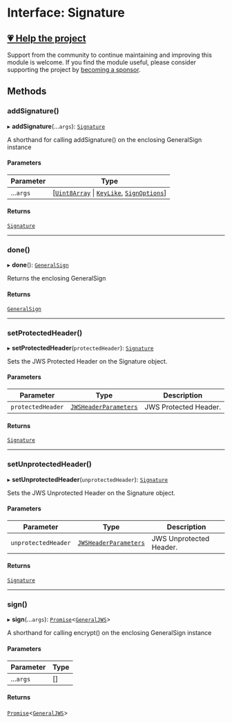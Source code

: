 # Interface: Signature

## [💗 Help the project](https://github.com/sponsors/panva)

Support from the community to continue maintaining and improving this module is welcome. If you find the module useful, please consider supporting the project by [becoming a sponsor](https://github.com/sponsors/panva).

## Methods

### addSignature()

▸ **addSignature**(...`args`): [`Signature`](Signature.md)

A shorthand for calling addSignature() on the enclosing GeneralSign instance

#### Parameters

| Parameter | Type |
| ------ | ------ |
| ...`args` | [[`Uint8Array`](https://developer.mozilla.org/docs/Web/JavaScript/Reference/Global_Objects/Uint8Array) \| [`KeyLike`](../../../../types/type-aliases/KeyLike.md), [`SignOptions`](../../../../types/interfaces/SignOptions.md)] |

#### Returns

[`Signature`](Signature.md)

***

### done()

▸ **done**(): [`GeneralSign`](../classes/GeneralSign.md)

Returns the enclosing GeneralSign

#### Returns

[`GeneralSign`](../classes/GeneralSign.md)

***

### setProtectedHeader()

▸ **setProtectedHeader**(`protectedHeader`): [`Signature`](Signature.md)

Sets the JWS Protected Header on the Signature object.

#### Parameters

| Parameter | Type | Description |
| ------ | ------ | ------ |
| `protectedHeader` | [`JWSHeaderParameters`](../../../../types/interfaces/JWSHeaderParameters.md) | JWS Protected Header. |

#### Returns

[`Signature`](Signature.md)

***

### setUnprotectedHeader()

▸ **setUnprotectedHeader**(`unprotectedHeader`): [`Signature`](Signature.md)

Sets the JWS Unprotected Header on the Signature object.

#### Parameters

| Parameter | Type | Description |
| ------ | ------ | ------ |
| `unprotectedHeader` | [`JWSHeaderParameters`](../../../../types/interfaces/JWSHeaderParameters.md) | JWS Unprotected Header. |

#### Returns

[`Signature`](Signature.md)

***

### sign()

▸ **sign**(...`args`): [`Promise`](https://developer.mozilla.org/docs/Web/JavaScript/Reference/Global_Objects/Promise)\<[`GeneralJWS`](../../../../types/interfaces/GeneralJWS.md)\>

A shorthand for calling encrypt() on the enclosing GeneralSign instance

#### Parameters

| Parameter | Type |
| ------ | ------ |
| ...`args` | [] |

#### Returns

[`Promise`](https://developer.mozilla.org/docs/Web/JavaScript/Reference/Global_Objects/Promise)\<[`GeneralJWS`](../../../../types/interfaces/GeneralJWS.md)\>
